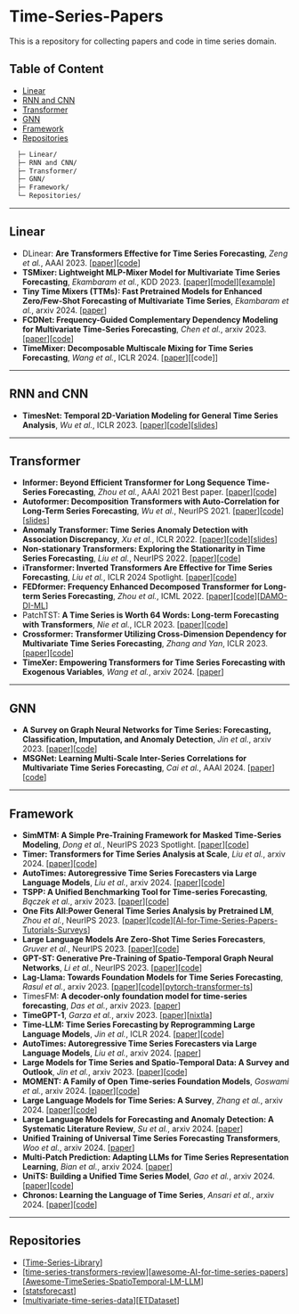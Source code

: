 # Time-Series-Papers
This is a repository for collecting papers and code in time series domain.

## Table of Content  

- [Linear](#linear)
- [RNN and CNN](#rnn-and-cnn)
- [Transformer](#transformer)
- [GNN](#gnn)
- [Framework](#framework)
- [Repositories](#repositories)

```bash
  ├─ Linear/  
  ├─ RNN and CNN/           
  ├─ Transformer/
  ├─ GNN/
  ├─ Framework/                
  └─ Repositories/         
```

---

## Linear

- DLinear: **Are Transformers Effective for Time Series Forecasting**, _Zeng et al._, AAAI 2023. \[[paper](https://arxiv.org/abs/2205.13504)\]\[[code](https://github.com/cure-lab/LTSF-Linear)\]
- **TSMixer: Lightweight MLP-Mixer Model for Multivariate Time Series Forecasting**, _Ekambaram et al._, KDD 2023. \[[paper](https://arxiv.org/abs/2306.09364)\]\[[model](https://huggingface.co/docs/transformers/main/en/model_doc/patchtsmixer)\]\[[example](https://github.com/ibm/tsfm#notebooks-links)\]
- **Tiny Time Mixers (TTMs): Fast Pretrained Models for Enhanced Zero/Few-Shot Forecasting of Multivariate Time Series**, _Ekambaram et al._, arxiv 2024. \[[paper](https://arxiv.org/abs/2401.03955)\]
- **FCDNet: Frequency-Guided Complementary Dependency Modeling for Multivariate Time-Series Forecasting**, _Chen et al._, arxiv 2023. \[[paper](https://arxiv.org/abs/2312.16450)\]\[[code](https://github.com/onceCWJ/FCDNet)\]
- **TimeMixer: Decomposable Multiscale Mixing for Time Series Forecasting**, _Wang et al._, ICLR 2024. \[[paper](https://openreview.net/forum?id=7oLshfEIC2)\]\[[code]\]

---

## RNN and CNN

- **TimesNet: Temporal 2D-Variation Modeling for General Time Series Analysis**, _Wu et al._, ICLR 2023. \[[paper](https://arxiv.org/abs/2210.02186)\]\[[code](https://github.com/thuml/TimesNet)\]\[[slides](https://wuhaixu2016.github.io/pdf/ICLR2023_TimesNet.pdf)\]

---

## Transformer

- **Informer: Beyond Efficient Transformer for Long Sequence Time-Series Forecasting**, _Zhou et al._, AAAI 2021 Best paper. \[[paper](https://arxiv.org/abs/2012.07436)\]\[[code](https://github.com/zhouhaoyi/Informer2020)\]
- **Autoformer: Decomposition Transformers with Auto-Correlation for Long-Term Series Forecasting**, _Wu et al._, NeurIPS 2021. \[[paper](https://arxiv.org/abs/2106.13008)\]\[[code](https://github.com/thuml/Autoformer)\]\[[slides](https://wuhaixu2016.github.io/pdf/NeurIPS2021_Autoformer.pdf)\]
- **Anomaly Transformer: Time Series Anomaly Detection with Association Discrepancy**, _Xu et al._, ICLR 2022. \[[paper](https://arxiv.org/abs/2110.02642)\]\[[code](https://github.com/thuml/Anomaly-Transformer)\]\[[slides](https://wuhaixu2016.github.io/pdf/ICLR2022_Anomaly.pdf)\]
- **Non-stationary Transformers: Exploring the Stationarity in Time Series Forecasting**, _Liu et al._, NeurIPS 2022. \[[paper](https://arxiv.org/abs/2205.14415)\]\[[code](https://github.com/thuml/Nonstationary_Transformers)\]
- **iTransformer: Inverted Transformers Are Effective for Time Series Forecasting**, _Liu et al._, ICLR 2024 Spotlight. \[[paper](https://arxiv.org/abs/2310.06625)\]\[[code](https://github.com/thuml/iTransformer)\]
- **FEDformer: Frequency Enhanced Decomposed Transformer for Long-term Series Forecasting**, _Zhou et al._, ICML 2022. \[[paper](https://arxiv.org/abs/2201.12740)\]\[[code](https://github.com/MAZiqing/FEDformer)\]\[[DAMO-DI-ML](https://github.com/DAMO-DI-ML)\]
- PatchTST: **A Time Series is Worth 64 Words: Long-term Forecasting with Transformers**, _Nie et al._, ICLR 2023. \[[paper](https://arxiv.org/abs/2211.14730)\]\[[code](https://github.com/yuqinie98/PatchTST)\]
- **Crossformer: Transformer Utilizing Cross-Dimension Dependency for Multivariate Time Series Forecasting**, _Zhang and Yan_, ICLR 2023.  \[[paper](https://openreview.net/forum?id=vSVLM2j9eie)\]\[[code](https://github.com/Thinklab-SJTU/Crossformer)\]
- **TimeXer: Empowering Transformers for Time Series Forecasting with Exogenous Variables**, _Wang et al._, arxiv 2024. \[[paper](https://arxiv.org/abs/2402.19072)\]

---

## GNN

- **A Survey on Graph Neural Networks for Time Series: Forecasting, Classification, Imputation, and Anomaly Detection**, _Jin et al._, arxiv 2023. \[[paper](https://arxiv.org/abs/2307.03759)\]\[[code](https://github.com/KimMeen/Awesome-GNN4TS)\]
- **MSGNet: Learning Multi-Scale Inter-Series Correlations for Multivariate Time Series Forecasting**, _Cai et al._, AAAI 2024. \[[paper](https://arxiv.org/abs/2401.00423)\]\[[code](https://github.com/YoZhibo/MSGNet)\]

---

## Framework

- **SimMTM: A Simple Pre-Training Framework for Masked Time-Series Modeling**, _Dong et al._, NeurIPS 2023 Spotlight. \[[paper](https://arxiv.org/abs/2302.00861)\]\[[code](https://github.com/thuml/SimMTM)\]
- **Timer: Transformers for Time Series Analysis at Scale**, _Liu et al._, arxiv 2024. \[[paper](https://arxiv.org/abs/2402.02368)\]\[[code](https://github.com/thuml/Timer)\]
- **AutoTimes: Autoregressive Time Series Forecasters via Large Language Models**, _Liu et al._, arxiv 2024. \[[paper](https://arxiv.org/abs/2402.02370)\]\[[code](https://github.com/thuml/AutoTimes)\]
- **TSPP: A Unified Benchmarking Tool for Time-series Forecasting**, _Bączek et al._, arxiv 2023. \[[paper](https://arxiv.org/abs/2312.17100)\]\[[code](https://github.com/NVIDIA/DeepLearningExamples/tree/master/Tools/PyTorch/TimeSeriesPredictionPlatform)\]
- **One Fits All:Power General Time Series Analysis by Pretrained LM**, _Zhou et al._, NeurIPS 2023. \[[paper](https://arxiv.org/abs/2302.11939)\]\[[code](https://github.com/DAMO-DI-ML/NeurIPS2023-One-Fits-All)\]\[[AI-for-Time-Series-Papers-Tutorials-Surveys](https://github.com/DAMO-DI-ML/AI-for-Time-Series-Papers-Tutorials-Surveys)\]
- **Large Language Models Are Zero-Shot Time Series Forecasters**, _Gruver et al._, NeurIPS 2023. \[[paper](https://arxiv.org/abs/2310.07820)\]\[[code](https://github.com/ngruver/llmtime)\]
- **GPT-ST: Generative Pre-Training of Spatio-Temporal Graph Neural Networks**, _Li et al._, NeurIPS 2023. \[[paper](https://arxiv.org/abs/2311.04245)\]\[[code](https://github.com/HKUDS/GPT-ST)\]
- **Lag-Llama: Towards Foundation Models for Time Series Forecasting**, _Rasul et al._, arxiv 2023. \[[paper](https://arxiv.org/abs/2310.08278)\]\[[code](https://github.com/time-series-foundation-models/lag-llama)\]\[[pytorch-transformer-ts](https://github.com/kashif/pytorch-transformer-ts)\]
- TimesFM: **A decoder-only foundation model for time-series forecasting**, _Das et al._, arxiv 2023. \[[paper](https://arxiv.org/abs/2310.10688)\]
- **TimeGPT-1**, _Garza et al._, arxiv 2023. \[[paper](https://arxiv.org/abs/2310.03589)\]\[[nixtla](https://github.com/Nixtla/nixtla)\]
- **Time-LLM: Time Series Forecasting by Reprogramming Large Language Models**, _Jin et al._, ICLR 2024. \[[paper](https://arxiv.org/abs/2310.01728)\]\[[code](https://github.com/KimMeen/Time-LLM)\]
- **AutoTimes: Autoregressive Time Series Forecasters via Large Language Models**, _Liu et al._, arxiv 2024. \[[paper](https://arxiv.org/abs/2402.02370)\]
- **Large Models for Time Series and Spatio-Temporal Data: A Survey and Outlook**, _Jin et al._, arxiv 2023. \[[paper](https://arxiv.org/abs/2310.10196)\]\[[code](https://github.com/qingsongedu/Awesome-TimeSeries-SpatioTemporal-LM-LLM)\]
- **MOMENT: A Family of Open Time-series Foundation Models**, _Goswami et al._, arxiv 2024. \[[paper](https://arxiv.org/abs/2402.03885)\]\[[code](https://anonymous.4open.science/r/BETT-773F/)\]
- **Large Language Models for Time Series: A Survey**, _Zhang et al._, arxiv 2024. \[[paper](https://arxiv.org/abs/2402.01801)\]\[[code](https://github.com/xiyuanzh/awesome-llm-time-series)\]
- **Large Language Models for Forecasting and Anomaly Detection: A Systematic Literature Review**, _Su et al._, arxiv 2024. \[[paper](https://arxiv.org/abs/2402.10350)\]
- **Unified Training of Universal Time Series Forecasting Transformers**, _Woo et al._, arxiv 2024. \[[paper](https://arxiv.org/abs/2402.02592)\]
- **Multi-Patch Prediction: Adapting LLMs for Time Series Representation Learning**, _Bian et al._, arxiv 2024. \[[paper](https://arxiv.org/abs/2402.04852)\]
- **UniTS: Building a Unified Time Series Model**, _Gao et al._, arxiv 2024. \[[paper](https://arxiv.org/abs/2403.00131)\]\[[code](https://github.com/mims-harvard/UniTS)\]
- **Chronos: Learning the Language of Time Series**, _Ansari et al._, arxiv 2024. \[[paper](https://arxiv.org/abs/2403.07815)\]\[[code](https://github.com/amazon-science/chronos-forecasting)\]


---

## Repositories

- \[[Time-Series-Library](https://github.com/thuml/Time-Series-Library)\]
- \[[time-series-transformers-review](https://github.com/qingsongedu/time-series-transformers-review)\]\[[awesome-AI-for-time-series-papers](https://github.com/qingsongedu/awesome-AI-for-time-series-papers)\]\[[Awesome-TimeSeries-SpatioTemporal-LM-LLM](https://github.com/qingsongedu/Awesome-TimeSeries-SpatioTemporal-LM-LLM)\]
- \[[statsforecast](https://github.com/Nixtla/statsforecast)\]
- \[[multivariate-time-series-data](https://github.com/laiguokun/multivariate-time-series-data)\]\[[ETDataset](https://github.com/zhouhaoyi/ETDataset)\]


